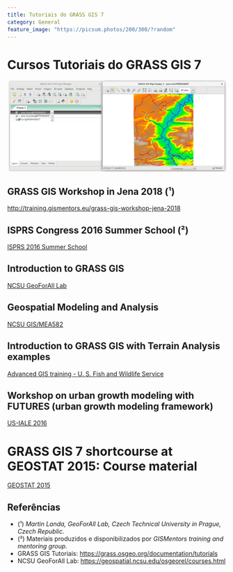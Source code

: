 ```yaml
---
title: Tutoriais do GRASS GIS 7
category: General
feature_image: "https://picsum.photos/200/300/?random"
---
```


# Cursos Tutoriais do GRASS GIS 7
![Jena 2018](/img/jena-rivers.png "Jena 2018")

## GRASS GIS Workshop in Jena 2018 (¹)
http://training.gismentors.eu/grass-gis-workshop-jena-2018

## ISPRS Congress 2016 Summer School (²)
[ISPRS 2016 Summer School](http://training.gismentors.eu/isprs-summer-school-2016)

## Introduction to GRASS GIS
[NCSU GeoForAll Lab](http://ncsu-geoforall-lab.github.io/grass-intro-workshop)

## Geospatial Modeling and Analysis
[NCSU GIS/MEA582](http://ncsu-geoforall-lab.github.io/geospatial-modeling-course/grass)

## Introduction to GRASS GIS with Terrain Analysis examples
[Advanced GIS training - U. S. Fish and Wildlife Service](https://grasswiki.osgeo.org/wiki/Introduction_to_GRASS_GIS_with_terrain_analysis_examples)

## Workshop on urban growth modeling with FUTURES (urban growth modeling framework)
[US-IALE 2016](https://grasswiki.osgeo.org/wiki/Workshop_on_urban_growth_modeling_with_FUTURES)

# GRASS GIS 7 shortcourse at GEOSTAT 2015: Course material
[GEOSTAT 2015](https://data.neteler.org/geostat2015)

## Referências
- (¹) *Martin Landa, GeoForAll Lab, Czech Technical University in Prague, Czech Republic*.
- (²) Materiais produzidos e disponibilizados por *GISMentors training and mentoring group*.
- GRASS GIS Tutoriais: https://grass.osgeo.org/documentation/tutorials
- NCSU GeoForAll Lab: https://geospatial.ncsu.edu/osgeorel/courses.html
